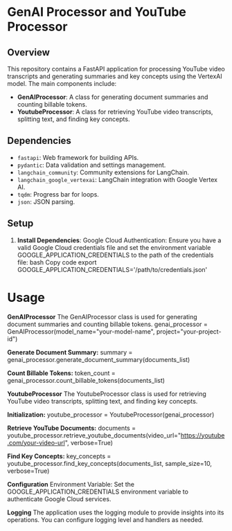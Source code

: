 # GenAI Processor and YouTube Processor

## Overview

This repository contains a FastAPI application for processing YouTube video transcripts and generating summaries and key concepts using the VertexAI model. The main components include:

- **GenAIProcessor**: A class for generating document summaries and counting billable tokens.
- **YoutubeProcessor**: A class for retrieving YouTube video transcripts, splitting text, and finding key concepts.

## Dependencies

- `fastapi`: Web framework for building APIs.
- `pydantic`: Data validation and settings management.
- `langchain_community`: Community extensions for LangChain.
- `langchain_google_vertexai`: LangChain integration with Google Vertex AI.
- `tqdm`: Progress bar for loops.
- `json`: JSON parsing.

## Setup

1. **Install Dependencies**:
  Google Cloud Authentication: Ensure you have a valid Google Cloud credentials file and set the environment variable GOOGLE_APPLICATION_CREDENTIALS to the path of the credentials file:
bash
Copy code
export GOOGLE_APPLICATION_CREDENTIALS='/path/to/credentials.json'
# Usage
**GenAIProcessor**
The GenAIProcessor class is used for generating document summaries and counting billable tokens.
genai_processor = GenAIProcessor(model_name="your-model-name", project="your-project-id")

**Generate Document Summary:**
summary = genai_processor.generate_document_summary(documents_list)

**Count Billable Tokens:**
token_count = genai_processor.count_billable_tokens(documents_list)

**YoutubeProcessor**
The YoutubeProcessor class is used for retrieving YouTube video transcripts, splitting text, and finding key concepts.

**Initialization:**
youtube_processor = YoutubeProcessor(genai_processor)

**Retrieve YouTube Documents:**
documents = youtube_processor.retrieve_youtube_documents(video_url="https://youtube.com/your-video-url", verbose=True)

**Find Key Concepts:**
key_concepts = youtube_processor.find_key_concepts(documents_list, sample_size=10, verbose=True)

**Configuration**
Environment Variable: Set the GOOGLE_APPLICATION_CREDENTIALS environment variable to authenticate Google Cloud services.

**Logging**
The application uses the logging module to provide insights into its operations. You can configure logging level and handlers as needed.


